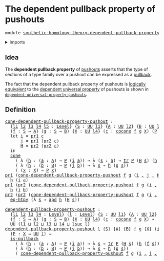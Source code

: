 # The dependent pullback property of pushouts

<pre class="Agda"><a id="56" class="Keyword">module</a> <a id="63" href="synthetic-homotopy-theory.dependent-pullback-property-pushouts.html" class="Module">synthetic-homotopy-theory.dependent-pullback-property-pushouts</a> <a id="126" class="Keyword">where</a>
</pre>
<details><summary>Imports</summary>

<pre class="Agda"><a id="182" class="Keyword">open</a> <a id="187" class="Keyword">import</a> <a id="194" href="foundation.action-on-identifications-dependent-functions.html" class="Module">foundation.action-on-identifications-dependent-functions</a>
<a id="251" class="Keyword">open</a> <a id="256" class="Keyword">import</a> <a id="263" href="foundation.cones-over-cospans.html" class="Module">foundation.cones-over-cospans</a>
<a id="293" class="Keyword">open</a> <a id="298" class="Keyword">import</a> <a id="305" href="foundation.dependent-pair-types.html" class="Module">foundation.dependent-pair-types</a>
<a id="337" class="Keyword">open</a> <a id="342" class="Keyword">import</a> <a id="349" href="foundation.function-extensionality.html" class="Module">foundation.function-extensionality</a>
<a id="384" class="Keyword">open</a> <a id="389" class="Keyword">import</a> <a id="396" href="foundation.pullbacks.html" class="Module">foundation.pullbacks</a>
<a id="417" class="Keyword">open</a> <a id="422" class="Keyword">import</a> <a id="429" href="foundation.transport-along-identifications.html" class="Module">foundation.transport-along-identifications</a>
<a id="472" class="Keyword">open</a> <a id="477" class="Keyword">import</a> <a id="484" href="foundation.universe-levels.html" class="Module">foundation.universe-levels</a>

<a id="512" class="Keyword">open</a> <a id="517" class="Keyword">import</a> <a id="524" href="synthetic-homotopy-theory.cocones-under-spans.html" class="Module">synthetic-homotopy-theory.cocones-under-spans</a>
</pre>
</details>

## Idea

The **dependent pullback property** of
[pushouts](synthetic-homotopy-theory.pushouts.md) asserts that the type of
sections of a type family over a pushout can be expressed as a
[pullback](foundation.pullbacks.md).

The fact that the dependent pullback property of pushouts is
[logically equivalent](foundation.logical-equivalences.md) to the
[dependent universal property](synthetic-homotopy-theory.dependent-universal-property-pushouts.md)
of pushouts is shown in
[`dependent-universal-property-pushouts`](synthetic-homotopy-theory.dependent-universal-property-pushouts.md).

## Definition

<pre class="Agda"><a id="cone-dependent-pullback-property-pushout"></a><a id="1196" href="synthetic-homotopy-theory.dependent-pullback-property-pushouts.html#1196" class="Function">cone-dependent-pullback-property-pushout</a> <a id="1237" class="Symbol">:</a>
  <a id="1241" class="Symbol">{</a><a id="1242" href="synthetic-homotopy-theory.dependent-pullback-property-pushouts.html#1242" class="Bound">l1</a> <a id="1245" href="synthetic-homotopy-theory.dependent-pullback-property-pushouts.html#1245" class="Bound">l2</a> <a id="1248" href="synthetic-homotopy-theory.dependent-pullback-property-pushouts.html#1248" class="Bound">l3</a> <a id="1251" href="synthetic-homotopy-theory.dependent-pullback-property-pushouts.html#1251" class="Bound">l4</a> <a id="1254" href="synthetic-homotopy-theory.dependent-pullback-property-pushouts.html#1254" class="Bound">l5</a> <a id="1257" class="Symbol">:</a> <a id="1259" href="Agda.Primitive.html#742" class="Postulate">Level</a><a id="1264" class="Symbol">}</a> <a id="1266" class="Symbol">{</a><a id="1267" href="synthetic-homotopy-theory.dependent-pullback-property-pushouts.html#1267" class="Bound">S</a> <a id="1269" class="Symbol">:</a> <a id="1271" href="Agda.Primitive.html#388" class="Primitive">UU</a> <a id="1274" href="synthetic-homotopy-theory.dependent-pullback-property-pushouts.html#1242" class="Bound">l1</a><a id="1276" class="Symbol">}</a> <a id="1278" class="Symbol">{</a><a id="1279" href="synthetic-homotopy-theory.dependent-pullback-property-pushouts.html#1279" class="Bound">A</a> <a id="1281" class="Symbol">:</a> <a id="1283" href="Agda.Primitive.html#388" class="Primitive">UU</a> <a id="1286" href="synthetic-homotopy-theory.dependent-pullback-property-pushouts.html#1245" class="Bound">l2</a><a id="1288" class="Symbol">}</a> <a id="1290" class="Symbol">{</a><a id="1291" href="synthetic-homotopy-theory.dependent-pullback-property-pushouts.html#1291" class="Bound">B</a> <a id="1293" class="Symbol">:</a> <a id="1295" href="Agda.Primitive.html#388" class="Primitive">UU</a> <a id="1298" href="synthetic-homotopy-theory.dependent-pullback-property-pushouts.html#1248" class="Bound">l3</a><a id="1300" class="Symbol">}</a>
  <a id="1304" class="Symbol">(</a><a id="1305" href="synthetic-homotopy-theory.dependent-pullback-property-pushouts.html#1305" class="Bound">f</a> <a id="1307" class="Symbol">:</a> <a id="1309" href="synthetic-homotopy-theory.dependent-pullback-property-pushouts.html#1267" class="Bound">S</a> <a id="1311" class="Symbol">→</a> <a id="1313" href="synthetic-homotopy-theory.dependent-pullback-property-pushouts.html#1279" class="Bound">A</a><a id="1314" class="Symbol">)</a> <a id="1316" class="Symbol">(</a><a id="1317" href="synthetic-homotopy-theory.dependent-pullback-property-pushouts.html#1317" class="Bound">g</a> <a id="1319" class="Symbol">:</a> <a id="1321" href="synthetic-homotopy-theory.dependent-pullback-property-pushouts.html#1267" class="Bound">S</a> <a id="1323" class="Symbol">→</a> <a id="1325" href="synthetic-homotopy-theory.dependent-pullback-property-pushouts.html#1291" class="Bound">B</a><a id="1326" class="Symbol">)</a> <a id="1328" class="Symbol">{</a><a id="1329" href="synthetic-homotopy-theory.dependent-pullback-property-pushouts.html#1329" class="Bound">X</a> <a id="1331" class="Symbol">:</a> <a id="1333" href="Agda.Primitive.html#388" class="Primitive">UU</a> <a id="1336" href="synthetic-homotopy-theory.dependent-pullback-property-pushouts.html#1251" class="Bound">l4</a><a id="1338" class="Symbol">}</a> <a id="1340" class="Symbol">(</a><a id="1341" href="synthetic-homotopy-theory.dependent-pullback-property-pushouts.html#1341" class="Bound">c</a> <a id="1343" class="Symbol">:</a> <a id="1345" href="synthetic-homotopy-theory.cocones-under-spans.html#1443" class="Function">cocone</a> <a id="1352" href="synthetic-homotopy-theory.dependent-pullback-property-pushouts.html#1305" class="Bound">f</a> <a id="1354" href="synthetic-homotopy-theory.dependent-pullback-property-pushouts.html#1317" class="Bound">g</a> <a id="1356" href="synthetic-homotopy-theory.dependent-pullback-property-pushouts.html#1329" class="Bound">X</a><a id="1357" class="Symbol">)</a> <a id="1359" class="Symbol">(</a><a id="1360" href="synthetic-homotopy-theory.dependent-pullback-property-pushouts.html#1360" class="Bound">P</a> <a id="1362" class="Symbol">:</a> <a id="1364" href="synthetic-homotopy-theory.dependent-pullback-property-pushouts.html#1329" class="Bound">X</a> <a id="1366" class="Symbol">→</a> <a id="1368" href="Agda.Primitive.html#388" class="Primitive">UU</a> <a id="1371" href="synthetic-homotopy-theory.dependent-pullback-property-pushouts.html#1254" class="Bound">l5</a><a id="1373" class="Symbol">)</a> <a id="1375" class="Symbol">→</a>
  <a id="1379" class="Keyword">let</a> <a id="1383" href="synthetic-homotopy-theory.dependent-pullback-property-pushouts.html#1383" class="Bound">i</a> <a id="1385" class="Symbol">=</a> <a id="1387" href="foundation.dependent-pair-types.html#603" class="Field">pr1</a> <a id="1391" href="synthetic-homotopy-theory.dependent-pullback-property-pushouts.html#1341" class="Bound">c</a>
      <a id="1399" href="synthetic-homotopy-theory.dependent-pullback-property-pushouts.html#1399" class="Bound">j</a> <a id="1401" class="Symbol">=</a> <a id="1403" href="foundation.dependent-pair-types.html#603" class="Field">pr1</a> <a id="1407" class="Symbol">(</a><a id="1408" href="foundation.dependent-pair-types.html#615" class="Field">pr2</a> <a id="1412" href="synthetic-homotopy-theory.dependent-pullback-property-pushouts.html#1341" class="Bound">c</a><a id="1413" class="Symbol">)</a>
      <a id="1421" href="synthetic-homotopy-theory.dependent-pullback-property-pushouts.html#1421" class="Bound">H</a> <a id="1423" class="Symbol">=</a> <a id="1425" href="foundation.dependent-pair-types.html#615" class="Field">pr2</a> <a id="1429" class="Symbol">(</a><a id="1430" href="foundation.dependent-pair-types.html#615" class="Field">pr2</a> <a id="1434" href="synthetic-homotopy-theory.dependent-pullback-property-pushouts.html#1341" class="Bound">c</a><a id="1435" class="Symbol">)</a>
  <a id="1439" class="Keyword">in</a>
  <a id="1444" href="foundation.cones-over-cospans.html#1275" class="Function">cone</a>
    <a id="1453" class="Symbol">(</a> <a id="1455" class="Symbol">λ</a> <a id="1457" class="Symbol">(</a><a id="1458" href="synthetic-homotopy-theory.dependent-pullback-property-pushouts.html#1458" class="Bound">h</a> <a id="1460" class="Symbol">:</a> <a id="1462" class="Symbol">(</a><a id="1463" href="synthetic-homotopy-theory.dependent-pullback-property-pushouts.html#1463" class="Bound">a</a> <a id="1465" class="Symbol">:</a> <a id="1467" href="synthetic-homotopy-theory.dependent-pullback-property-pushouts.html#1279" class="Bound">A</a><a id="1468" class="Symbol">)</a> <a id="1470" class="Symbol">→</a> <a id="1472" href="synthetic-homotopy-theory.dependent-pullback-property-pushouts.html#1360" class="Bound">P</a> <a id="1474" class="Symbol">(</a><a id="1475" href="synthetic-homotopy-theory.dependent-pullback-property-pushouts.html#1383" class="Bound">i</a> <a id="1477" href="synthetic-homotopy-theory.dependent-pullback-property-pushouts.html#1463" class="Bound">a</a><a id="1478" class="Symbol">))</a> <a id="1481" class="Symbol">→</a> <a id="1483" class="Symbol">λ</a> <a id="1485" class="Symbol">(</a><a id="1486" href="synthetic-homotopy-theory.dependent-pullback-property-pushouts.html#1486" class="Bound">s</a> <a id="1488" class="Symbol">:</a> <a id="1490" href="synthetic-homotopy-theory.dependent-pullback-property-pushouts.html#1267" class="Bound">S</a><a id="1491" class="Symbol">)</a> <a id="1493" class="Symbol">→</a> <a id="1495" href="foundation-core.transport-along-identifications.html#832" class="Function">tr</a> <a id="1498" href="synthetic-homotopy-theory.dependent-pullback-property-pushouts.html#1360" class="Bound">P</a> <a id="1500" class="Symbol">(</a><a id="1501" href="synthetic-homotopy-theory.dependent-pullback-property-pushouts.html#1421" class="Bound">H</a> <a id="1503" href="synthetic-homotopy-theory.dependent-pullback-property-pushouts.html#1486" class="Bound">s</a><a id="1504" class="Symbol">)</a> <a id="1506" class="Symbol">(</a><a id="1507" href="synthetic-homotopy-theory.dependent-pullback-property-pushouts.html#1458" class="Bound">h</a> <a id="1509" class="Symbol">(</a><a id="1510" href="synthetic-homotopy-theory.dependent-pullback-property-pushouts.html#1305" class="Bound">f</a> <a id="1512" href="synthetic-homotopy-theory.dependent-pullback-property-pushouts.html#1486" class="Bound">s</a><a id="1513" class="Symbol">)))</a>
    <a id="1521" class="Symbol">(</a> <a id="1523" class="Symbol">λ</a> <a id="1525" class="Symbol">(</a><a id="1526" href="synthetic-homotopy-theory.dependent-pullback-property-pushouts.html#1526" class="Bound">h</a> <a id="1528" class="Symbol">:</a> <a id="1530" class="Symbol">(</a><a id="1531" href="synthetic-homotopy-theory.dependent-pullback-property-pushouts.html#1531" class="Bound">b</a> <a id="1533" class="Symbol">:</a> <a id="1535" href="synthetic-homotopy-theory.dependent-pullback-property-pushouts.html#1291" class="Bound">B</a><a id="1536" class="Symbol">)</a> <a id="1538" class="Symbol">→</a> <a id="1540" href="synthetic-homotopy-theory.dependent-pullback-property-pushouts.html#1360" class="Bound">P</a> <a id="1542" class="Symbol">(</a><a id="1543" href="synthetic-homotopy-theory.dependent-pullback-property-pushouts.html#1399" class="Bound">j</a> <a id="1545" href="synthetic-homotopy-theory.dependent-pullback-property-pushouts.html#1531" class="Bound">b</a><a id="1546" class="Symbol">))</a> <a id="1549" class="Symbol">→</a> <a id="1551" class="Symbol">λ</a> <a id="1553" href="synthetic-homotopy-theory.dependent-pullback-property-pushouts.html#1553" class="Bound">s</a> <a id="1555" class="Symbol">→</a> <a id="1557" href="synthetic-homotopy-theory.dependent-pullback-property-pushouts.html#1526" class="Bound">h</a> <a id="1559" class="Symbol">(</a><a id="1560" href="synthetic-homotopy-theory.dependent-pullback-property-pushouts.html#1317" class="Bound">g</a> <a id="1562" href="synthetic-homotopy-theory.dependent-pullback-property-pushouts.html#1553" class="Bound">s</a><a id="1563" class="Symbol">))</a>
    <a id="1570" class="Symbol">(</a> <a id="1572" class="Symbol">(</a><a id="1573" href="synthetic-homotopy-theory.dependent-pullback-property-pushouts.html#1573" class="Bound">x</a> <a id="1575" class="Symbol">:</a> <a id="1577" href="synthetic-homotopy-theory.dependent-pullback-property-pushouts.html#1329" class="Bound">X</a><a id="1578" class="Symbol">)</a> <a id="1580" class="Symbol">→</a> <a id="1582" href="synthetic-homotopy-theory.dependent-pullback-property-pushouts.html#1360" class="Bound">P</a> <a id="1584" href="synthetic-homotopy-theory.dependent-pullback-property-pushouts.html#1573" class="Bound">x</a><a id="1585" class="Symbol">)</a>
<a id="1587" href="foundation.dependent-pair-types.html#603" class="Field">pr1</a> <a id="1591" class="Symbol">(</a><a id="1592" href="synthetic-homotopy-theory.dependent-pullback-property-pushouts.html#1196" class="Function">cone-dependent-pullback-property-pushout</a> <a id="1633" href="synthetic-homotopy-theory.dependent-pullback-property-pushouts.html#1633" class="Bound">f</a> <a id="1635" href="synthetic-homotopy-theory.dependent-pullback-property-pushouts.html#1635" class="Bound">g</a> <a id="1637" class="Symbol">(</a><a id="1638" href="synthetic-homotopy-theory.dependent-pullback-property-pushouts.html#1638" class="Bound">i</a> <a id="1640" href="foundation.dependent-pair-types.html#689" class="InductiveConstructor Operator">,</a> <a id="1642" href="synthetic-homotopy-theory.dependent-pullback-property-pushouts.html#1642" class="Bound">j</a> <a id="1644" href="foundation.dependent-pair-types.html#689" class="InductiveConstructor Operator">,</a> <a id="1646" href="synthetic-homotopy-theory.dependent-pullback-property-pushouts.html#1646" class="Bound">H</a><a id="1647" class="Symbol">)</a> <a id="1649" href="synthetic-homotopy-theory.dependent-pullback-property-pushouts.html#1649" class="Bound">P</a><a id="1650" class="Symbol">)</a> <a id="1652" href="synthetic-homotopy-theory.dependent-pullback-property-pushouts.html#1652" class="Bound">h</a> <a id="1654" href="synthetic-homotopy-theory.dependent-pullback-property-pushouts.html#1654" class="Bound">a</a> <a id="1656" class="Symbol">=</a>
  <a id="1660" href="synthetic-homotopy-theory.dependent-pullback-property-pushouts.html#1652" class="Bound">h</a> <a id="1662" class="Symbol">(</a><a id="1663" href="synthetic-homotopy-theory.dependent-pullback-property-pushouts.html#1638" class="Bound">i</a> <a id="1665" href="synthetic-homotopy-theory.dependent-pullback-property-pushouts.html#1654" class="Bound">a</a><a id="1666" class="Symbol">)</a>
<a id="1668" href="foundation.dependent-pair-types.html#603" class="Field">pr1</a> <a id="1672" class="Symbol">(</a><a id="1673" href="foundation.dependent-pair-types.html#615" class="Field">pr2</a> <a id="1677" class="Symbol">(</a><a id="1678" href="synthetic-homotopy-theory.dependent-pullback-property-pushouts.html#1196" class="Function">cone-dependent-pullback-property-pushout</a> <a id="1719" href="synthetic-homotopy-theory.dependent-pullback-property-pushouts.html#1719" class="Bound">f</a> <a id="1721" href="synthetic-homotopy-theory.dependent-pullback-property-pushouts.html#1721" class="Bound">g</a> <a id="1723" class="Symbol">(</a><a id="1724" href="synthetic-homotopy-theory.dependent-pullback-property-pushouts.html#1724" class="Bound">i</a> <a id="1726" href="foundation.dependent-pair-types.html#689" class="InductiveConstructor Operator">,</a> <a id="1728" href="synthetic-homotopy-theory.dependent-pullback-property-pushouts.html#1728" class="Bound">j</a> <a id="1730" href="foundation.dependent-pair-types.html#689" class="InductiveConstructor Operator">,</a> <a id="1732" href="synthetic-homotopy-theory.dependent-pullback-property-pushouts.html#1732" class="Bound">H</a><a id="1733" class="Symbol">)</a> <a id="1735" href="synthetic-homotopy-theory.dependent-pullback-property-pushouts.html#1735" class="Bound">P</a><a id="1736" class="Symbol">))</a> <a id="1739" href="synthetic-homotopy-theory.dependent-pullback-property-pushouts.html#1739" class="Bound">h</a> <a id="1741" href="synthetic-homotopy-theory.dependent-pullback-property-pushouts.html#1741" class="Bound">b</a> <a id="1743" class="Symbol">=</a>
  <a id="1747" href="synthetic-homotopy-theory.dependent-pullback-property-pushouts.html#1739" class="Bound">h</a> <a id="1749" class="Symbol">(</a><a id="1750" href="synthetic-homotopy-theory.dependent-pullback-property-pushouts.html#1728" class="Bound">j</a> <a id="1752" href="synthetic-homotopy-theory.dependent-pullback-property-pushouts.html#1741" class="Bound">b</a><a id="1753" class="Symbol">)</a>
<a id="1755" href="foundation.dependent-pair-types.html#615" class="Field">pr2</a> <a id="1759" class="Symbol">(</a><a id="1760" href="foundation.dependent-pair-types.html#615" class="Field">pr2</a> <a id="1764" class="Symbol">(</a><a id="1765" href="synthetic-homotopy-theory.dependent-pullback-property-pushouts.html#1196" class="Function">cone-dependent-pullback-property-pushout</a> <a id="1806" href="synthetic-homotopy-theory.dependent-pullback-property-pushouts.html#1806" class="Bound">f</a> <a id="1808" href="synthetic-homotopy-theory.dependent-pullback-property-pushouts.html#1808" class="Bound">g</a> <a id="1810" class="Symbol">(</a><a id="1811" href="synthetic-homotopy-theory.dependent-pullback-property-pushouts.html#1811" class="Bound">i</a> <a id="1813" href="foundation.dependent-pair-types.html#689" class="InductiveConstructor Operator">,</a> <a id="1815" href="synthetic-homotopy-theory.dependent-pullback-property-pushouts.html#1815" class="Bound">j</a> <a id="1817" href="foundation.dependent-pair-types.html#689" class="InductiveConstructor Operator">,</a> <a id="1819" href="synthetic-homotopy-theory.dependent-pullback-property-pushouts.html#1819" class="Bound">H</a><a id="1820" class="Symbol">)</a> <a id="1822" href="synthetic-homotopy-theory.dependent-pullback-property-pushouts.html#1822" class="Bound">P</a><a id="1823" class="Symbol">))</a> <a id="1826" href="synthetic-homotopy-theory.dependent-pullback-property-pushouts.html#1826" class="Bound">h</a> <a id="1828" class="Symbol">=</a>
  <a id="1832" href="foundation-core.function-extensionality.html#3024" class="Function">eq-htpy</a> <a id="1840" class="Symbol">(λ</a> <a id="1843" href="synthetic-homotopy-theory.dependent-pullback-property-pushouts.html#1843" class="Bound">s</a> <a id="1845" class="Symbol">→</a> <a id="1847" href="foundation.action-on-identifications-dependent-functions.html#1181" class="Function">apd</a> <a id="1851" href="synthetic-homotopy-theory.dependent-pullback-property-pushouts.html#1826" class="Bound">h</a> <a id="1853" class="Symbol">(</a><a id="1854" href="synthetic-homotopy-theory.dependent-pullback-property-pushouts.html#1819" class="Bound">H</a> <a id="1856" href="synthetic-homotopy-theory.dependent-pullback-property-pushouts.html#1843" class="Bound">s</a><a id="1857" class="Symbol">))</a>

<a id="dependent-pullback-property-pushout"></a><a id="1861" href="synthetic-homotopy-theory.dependent-pullback-property-pushouts.html#1861" class="Function">dependent-pullback-property-pushout</a> <a id="1897" class="Symbol">:</a>
  <a id="1901" class="Symbol">{</a><a id="1902" href="synthetic-homotopy-theory.dependent-pullback-property-pushouts.html#1902" class="Bound">l1</a> <a id="1905" href="synthetic-homotopy-theory.dependent-pullback-property-pushouts.html#1905" class="Bound">l2</a> <a id="1908" href="synthetic-homotopy-theory.dependent-pullback-property-pushouts.html#1908" class="Bound">l3</a> <a id="1911" href="synthetic-homotopy-theory.dependent-pullback-property-pushouts.html#1911" class="Bound">l4</a> <a id="1914" class="Symbol">:</a> <a id="1916" href="Agda.Primitive.html#742" class="Postulate">Level</a><a id="1921" class="Symbol">}</a> <a id="1923" class="Symbol">(</a><a id="1924" href="synthetic-homotopy-theory.dependent-pullback-property-pushouts.html#1924" class="Bound">l</a> <a id="1926" class="Symbol">:</a> <a id="1928" href="Agda.Primitive.html#742" class="Postulate">Level</a><a id="1933" class="Symbol">)</a> <a id="1935" class="Symbol">{</a><a id="1936" href="synthetic-homotopy-theory.dependent-pullback-property-pushouts.html#1936" class="Bound">S</a> <a id="1938" class="Symbol">:</a> <a id="1940" href="Agda.Primitive.html#388" class="Primitive">UU</a> <a id="1943" href="synthetic-homotopy-theory.dependent-pullback-property-pushouts.html#1902" class="Bound">l1</a><a id="1945" class="Symbol">}</a> <a id="1947" class="Symbol">{</a><a id="1948" href="synthetic-homotopy-theory.dependent-pullback-property-pushouts.html#1948" class="Bound">A</a> <a id="1950" class="Symbol">:</a> <a id="1952" href="Agda.Primitive.html#388" class="Primitive">UU</a> <a id="1955" href="synthetic-homotopy-theory.dependent-pullback-property-pushouts.html#1905" class="Bound">l2</a><a id="1957" class="Symbol">}</a> <a id="1959" class="Symbol">{</a><a id="1960" href="synthetic-homotopy-theory.dependent-pullback-property-pushouts.html#1960" class="Bound">B</a> <a id="1962" class="Symbol">:</a> <a id="1964" href="Agda.Primitive.html#388" class="Primitive">UU</a> <a id="1967" href="synthetic-homotopy-theory.dependent-pullback-property-pushouts.html#1908" class="Bound">l3</a><a id="1969" class="Symbol">}</a>
  <a id="1973" class="Symbol">(</a><a id="1974" href="synthetic-homotopy-theory.dependent-pullback-property-pushouts.html#1974" class="Bound">f</a> <a id="1976" class="Symbol">:</a> <a id="1978" href="synthetic-homotopy-theory.dependent-pullback-property-pushouts.html#1936" class="Bound">S</a> <a id="1980" class="Symbol">→</a> <a id="1982" href="synthetic-homotopy-theory.dependent-pullback-property-pushouts.html#1948" class="Bound">A</a><a id="1983" class="Symbol">)</a> <a id="1985" class="Symbol">(</a><a id="1986" href="synthetic-homotopy-theory.dependent-pullback-property-pushouts.html#1986" class="Bound">g</a> <a id="1988" class="Symbol">:</a> <a id="1990" href="synthetic-homotopy-theory.dependent-pullback-property-pushouts.html#1936" class="Bound">S</a> <a id="1992" class="Symbol">→</a> <a id="1994" href="synthetic-homotopy-theory.dependent-pullback-property-pushouts.html#1960" class="Bound">B</a><a id="1995" class="Symbol">)</a> <a id="1997" class="Symbol">{</a><a id="1998" href="synthetic-homotopy-theory.dependent-pullback-property-pushouts.html#1998" class="Bound">X</a> <a id="2000" class="Symbol">:</a> <a id="2002" href="Agda.Primitive.html#388" class="Primitive">UU</a> <a id="2005" href="synthetic-homotopy-theory.dependent-pullback-property-pushouts.html#1911" class="Bound">l4</a><a id="2007" class="Symbol">}</a> <a id="2009" class="Symbol">(</a><a id="2010" href="synthetic-homotopy-theory.dependent-pullback-property-pushouts.html#2010" class="Bound">c</a> <a id="2012" class="Symbol">:</a> <a id="2014" href="synthetic-homotopy-theory.cocones-under-spans.html#1443" class="Function">cocone</a> <a id="2021" href="synthetic-homotopy-theory.dependent-pullback-property-pushouts.html#1974" class="Bound">f</a> <a id="2023" href="synthetic-homotopy-theory.dependent-pullback-property-pushouts.html#1986" class="Bound">g</a> <a id="2025" href="synthetic-homotopy-theory.dependent-pullback-property-pushouts.html#1998" class="Bound">X</a><a id="2026" class="Symbol">)</a> <a id="2028" class="Symbol">→</a>
  <a id="2032" href="Agda.Primitive.html#388" class="Primitive">UU</a> <a id="2035" class="Symbol">(</a><a id="2036" href="synthetic-homotopy-theory.dependent-pullback-property-pushouts.html#1902" class="Bound">l1</a> <a id="2039" href="Agda.Primitive.html#961" class="Primitive Operator">⊔</a> <a id="2041" href="synthetic-homotopy-theory.dependent-pullback-property-pushouts.html#1905" class="Bound">l2</a> <a id="2044" href="Agda.Primitive.html#961" class="Primitive Operator">⊔</a> <a id="2046" href="synthetic-homotopy-theory.dependent-pullback-property-pushouts.html#1908" class="Bound">l3</a> <a id="2049" href="Agda.Primitive.html#961" class="Primitive Operator">⊔</a> <a id="2051" href="synthetic-homotopy-theory.dependent-pullback-property-pushouts.html#1911" class="Bound">l4</a> <a id="2054" href="Agda.Primitive.html#961" class="Primitive Operator">⊔</a> <a id="2056" href="Agda.Primitive.html#931" class="Primitive">lsuc</a> <a id="2061" href="synthetic-homotopy-theory.dependent-pullback-property-pushouts.html#1924" class="Bound">l</a><a id="2062" class="Symbol">)</a>
<a id="2064" href="synthetic-homotopy-theory.dependent-pullback-property-pushouts.html#1861" class="Function">dependent-pullback-property-pushout</a> <a id="2100" href="synthetic-homotopy-theory.dependent-pullback-property-pushouts.html#2100" class="Bound">l</a> <a id="2102" class="Symbol">{</a><a id="2103" href="synthetic-homotopy-theory.dependent-pullback-property-pushouts.html#2103" class="Bound">S</a><a id="2104" class="Symbol">}</a> <a id="2106" class="Symbol">{</a><a id="2107" href="synthetic-homotopy-theory.dependent-pullback-property-pushouts.html#2107" class="Bound">A</a><a id="2108" class="Symbol">}</a> <a id="2110" class="Symbol">{</a><a id="2111" href="synthetic-homotopy-theory.dependent-pullback-property-pushouts.html#2111" class="Bound">B</a><a id="2112" class="Symbol">}</a> <a id="2114" href="synthetic-homotopy-theory.dependent-pullback-property-pushouts.html#2114" class="Bound">f</a> <a id="2116" href="synthetic-homotopy-theory.dependent-pullback-property-pushouts.html#2116" class="Bound">g</a> <a id="2118" class="Symbol">{</a><a id="2119" href="synthetic-homotopy-theory.dependent-pullback-property-pushouts.html#2119" class="Bound">X</a><a id="2120" class="Symbol">}</a> <a id="2122" class="Symbol">(</a><a id="2123" href="synthetic-homotopy-theory.dependent-pullback-property-pushouts.html#2123" class="Bound">i</a> <a id="2125" href="foundation.dependent-pair-types.html#689" class="InductiveConstructor Operator">,</a> <a id="2127" href="synthetic-homotopy-theory.dependent-pullback-property-pushouts.html#2127" class="Bound">j</a> <a id="2129" href="foundation.dependent-pair-types.html#689" class="InductiveConstructor Operator">,</a> <a id="2131" href="synthetic-homotopy-theory.dependent-pullback-property-pushouts.html#2131" class="Bound">H</a><a id="2132" class="Symbol">)</a> <a id="2134" class="Symbol">=</a>
  <a id="2138" class="Symbol">(</a><a id="2139" href="synthetic-homotopy-theory.dependent-pullback-property-pushouts.html#2139" class="Bound">P</a> <a id="2141" class="Symbol">:</a> <a id="2143" href="synthetic-homotopy-theory.dependent-pullback-property-pushouts.html#2119" class="Bound">X</a> <a id="2145" class="Symbol">→</a> <a id="2147" href="Agda.Primitive.html#388" class="Primitive">UU</a> <a id="2150" href="synthetic-homotopy-theory.dependent-pullback-property-pushouts.html#2100" class="Bound">l</a><a id="2151" class="Symbol">)</a> <a id="2153" class="Symbol">→</a>
  <a id="2157" href="foundation-core.pullbacks.html#4396" class="Function">is-pullback</a>
    <a id="2173" class="Symbol">(</a> <a id="2175" class="Symbol">λ</a> <a id="2177" class="Symbol">(</a><a id="2178" href="synthetic-homotopy-theory.dependent-pullback-property-pushouts.html#2178" class="Bound">h</a> <a id="2180" class="Symbol">:</a> <a id="2182" class="Symbol">(</a><a id="2183" href="synthetic-homotopy-theory.dependent-pullback-property-pushouts.html#2183" class="Bound">a</a> <a id="2185" class="Symbol">:</a> <a id="2187" href="synthetic-homotopy-theory.dependent-pullback-property-pushouts.html#2107" class="Bound">A</a><a id="2188" class="Symbol">)</a> <a id="2190" class="Symbol">→</a> <a id="2192" href="synthetic-homotopy-theory.dependent-pullback-property-pushouts.html#2139" class="Bound">P</a> <a id="2194" class="Symbol">(</a><a id="2195" href="synthetic-homotopy-theory.dependent-pullback-property-pushouts.html#2123" class="Bound">i</a> <a id="2197" href="synthetic-homotopy-theory.dependent-pullback-property-pushouts.html#2183" class="Bound">a</a><a id="2198" class="Symbol">))</a> <a id="2201" class="Symbol">→</a> <a id="2203" class="Symbol">λ</a> <a id="2205" href="synthetic-homotopy-theory.dependent-pullback-property-pushouts.html#2205" class="Bound">s</a> <a id="2207" class="Symbol">→</a> <a id="2209" href="foundation-core.transport-along-identifications.html#832" class="Function">tr</a> <a id="2212" href="synthetic-homotopy-theory.dependent-pullback-property-pushouts.html#2139" class="Bound">P</a> <a id="2214" class="Symbol">(</a><a id="2215" href="synthetic-homotopy-theory.dependent-pullback-property-pushouts.html#2131" class="Bound">H</a> <a id="2217" href="synthetic-homotopy-theory.dependent-pullback-property-pushouts.html#2205" class="Bound">s</a><a id="2218" class="Symbol">)</a> <a id="2220" class="Symbol">(</a><a id="2221" href="synthetic-homotopy-theory.dependent-pullback-property-pushouts.html#2178" class="Bound">h</a> <a id="2223" class="Symbol">(</a><a id="2224" href="synthetic-homotopy-theory.dependent-pullback-property-pushouts.html#2114" class="Bound">f</a> <a id="2226" href="synthetic-homotopy-theory.dependent-pullback-property-pushouts.html#2205" class="Bound">s</a><a id="2227" class="Symbol">)))</a>
    <a id="2235" class="Symbol">(</a> <a id="2237" class="Symbol">λ</a> <a id="2239" class="Symbol">(</a><a id="2240" href="synthetic-homotopy-theory.dependent-pullback-property-pushouts.html#2240" class="Bound">h</a> <a id="2242" class="Symbol">:</a> <a id="2244" class="Symbol">(</a><a id="2245" href="synthetic-homotopy-theory.dependent-pullback-property-pushouts.html#2245" class="Bound">b</a> <a id="2247" class="Symbol">:</a> <a id="2249" href="synthetic-homotopy-theory.dependent-pullback-property-pushouts.html#2111" class="Bound">B</a><a id="2250" class="Symbol">)</a> <a id="2252" class="Symbol">→</a> <a id="2254" href="synthetic-homotopy-theory.dependent-pullback-property-pushouts.html#2139" class="Bound">P</a> <a id="2256" class="Symbol">(</a><a id="2257" href="synthetic-homotopy-theory.dependent-pullback-property-pushouts.html#2127" class="Bound">j</a> <a id="2259" href="synthetic-homotopy-theory.dependent-pullback-property-pushouts.html#2245" class="Bound">b</a><a id="2260" class="Symbol">))</a> <a id="2263" class="Symbol">→</a> <a id="2265" class="Symbol">λ</a> <a id="2267" href="synthetic-homotopy-theory.dependent-pullback-property-pushouts.html#2267" class="Bound">s</a> <a id="2269" class="Symbol">→</a> <a id="2271" href="synthetic-homotopy-theory.dependent-pullback-property-pushouts.html#2240" class="Bound">h</a> <a id="2273" class="Symbol">(</a><a id="2274" href="synthetic-homotopy-theory.dependent-pullback-property-pushouts.html#2116" class="Bound">g</a> <a id="2276" href="synthetic-homotopy-theory.dependent-pullback-property-pushouts.html#2267" class="Bound">s</a><a id="2277" class="Symbol">))</a>
    <a id="2284" class="Symbol">(</a> <a id="2286" href="synthetic-homotopy-theory.dependent-pullback-property-pushouts.html#1196" class="Function">cone-dependent-pullback-property-pushout</a> <a id="2327" href="synthetic-homotopy-theory.dependent-pullback-property-pushouts.html#2114" class="Bound">f</a> <a id="2329" href="synthetic-homotopy-theory.dependent-pullback-property-pushouts.html#2116" class="Bound">g</a> <a id="2331" class="Symbol">(</a><a id="2332" href="synthetic-homotopy-theory.dependent-pullback-property-pushouts.html#2123" class="Bound">i</a> <a id="2334" href="foundation.dependent-pair-types.html#689" class="InductiveConstructor Operator">,</a> <a id="2336" href="synthetic-homotopy-theory.dependent-pullback-property-pushouts.html#2127" class="Bound">j</a> <a id="2338" href="foundation.dependent-pair-types.html#689" class="InductiveConstructor Operator">,</a> <a id="2340" href="synthetic-homotopy-theory.dependent-pullback-property-pushouts.html#2131" class="Bound">H</a><a id="2341" class="Symbol">)</a> <a id="2343" href="synthetic-homotopy-theory.dependent-pullback-property-pushouts.html#2139" class="Bound">P</a><a id="2344" class="Symbol">)</a>
</pre>